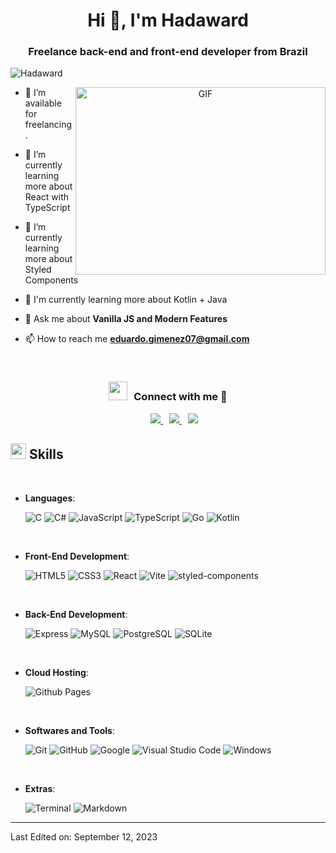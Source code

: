 <h1 align="center">Hi 👋, I'm Hadaward</h1>
<h3 align="center">Freelance back-end and front-end developer from Brazil</h3>

<p align="left"> <img src="https://komarev.com/ghpvc/?username=Hadaward&label=Profile%20views&color=0e75b6&style=flat" alt="Hadaward" /> </p>

<a target="_blank" align="center">
  <img align="right" top="500" height="300" width="400" alt="GIF" src="https://media.giphy.com/media/SWoSkN6DxTszqIKEqv/giphy.gif">
</a>


- 🤝 I’m available for freelancing.

- 🌱 I’m currently learning more about React with TypeScript
  
- 🌱 I’m currently learning more about Styled Components

- 🌱 I'm currently learning more about Kotlin + Java

- 💬 Ask me about **Vanilla JS and Modern Features**

- 📫 How to reach me **eduardo.gimenez07@gmail.com**

<br/>
<h3 align="center" > <img src="https://media.giphy.com/media/iY8CRBdQXODJSCERIr/giphy.gif" width="30" height="30" style="margin-right: 10px;">Connect with me 🤝 </h3>

<p align="center">

 <div align="center"  class="icons-social" style="margin-left: 10px;">
        <a style="margin-left: 10px;" target="_blank" href="https://github.com/Hadaward">
		<img src="https://img.icons8.com/doodle/40/000000/github--v1.png">
	</a>
	<a style="margin-left: 10px;" target="_blank" href="https://discord.com/users/265937132886032407">
		<img src="https://img.icons8.com/doodle/40/000000/discord--v2.png">
	</a>
        <a style="margin-left: 10px;" target="_blank" href="https://instagram.com/eduardo.gimenez07">
			<img src="https://img.icons8.com/doodle/40/000000/instagram-new--v2.png">
	</a>
      </div>

</p>

## <img src="https://media2.giphy.com/media/QssGEmpkyEOhBCb7e1/giphy.gif?cid=ecf05e47a0n3gi1bfqntqmob8g9aid1oyj2wr3ds3mg700bl&rid=giphy.gif" width ="25"><b> Skills</b>
<br>

<p align="center">

- **Languages**:
    
    ![C](https://img.shields.io/badge/C%20-%232370ED.svg?style=for-the-badge&logo=c&logoColor=white)
    ![C#](https://img.shields.io/badge/C%20Sharp-%2300599C.svg?style=for-the-badge&logo=csharp%2B%2B&logoColor=white)
    ![JavaScript](https://img.shields.io/badge/JavaScript%20-%23F7DF1E.svg?style=for-the-badge&logo=javascript&logoColor=black)
    ![TypeScript](https://img.shields.io/badge/TypeScript-3178C6?logo=typescript&logoColor=fff&style=for-the-badge)
    ![Go](https://img.shields.io/badge/Go-00ADD8?logo=go&logoColor=fff&style=for-the-badge)
    ![Kotlin](https://img.shields.io/badge/Kotlin-7F52FF?logo=kotlin&logoColor=fff&style=for-the-badge)

<br>   
    
- **Front-End Development**:

   ![HTML5](https://img.shields.io/badge/HTML5%20-%23E34F26.svg?style=for-the-badge&logo=html5&logoColor=white)
   ![CSS3](https://img.shields.io/badge/CSS%20-%231572B6.svg?style=for-the-badge&logo=css3&logoColor=white)
   ![React](https://img.shields.io/badge/React-61DAFB?logo=react&logoColor=000&style=for-the-badge)
   ![Vite](https://img.shields.io/badge/Vite-646CFF?logo=vite&logoColor=fff&style=for-the-badge)
   ![styled-components](https://img.shields.io/badge/styled--components-DB7093?logo=styledcomponents&logoColor=fff&style=for-the-badge)
  
<br>   
    
- **Back-End Development**:

   ![Express](https://img.shields.io/badge/Express-000?logo=express&logoColor=fff&style=for-the-badge)
   ![MySQL](https://img.shields.io/badge/MySQL-4479A1?logo=mysql&logoColor=fff&style=for-the-badge)
   ![PostgreSQL](https://img.shields.io/badge/PostgreSQL-4169E1?logo=postgresql&logoColor=fff&style=for-the-badge)
   ![SQLite](https://img.shields.io/badge/SQLite-003B57?logo=sqlite&logoColor=fff&style=for-the-badge)
  
<br>

- **Cloud Hosting**:

    ![Github Pages](https://img.shields.io/badge/GitHub%20Pages-%23327FC7.svg?style=for-the-badge&logo=github&logoColor=white)
    
<br>

- **Softwares and Tools**:

    ![Git](https://img.shields.io/badge/git-%23F05033.svg?style=for-the-badge&logo=git&logoColor=white)
    ![GitHub](https://img.shields.io/badge/github-%23121011.svg?style=for-the-badge&logo=github&logoColor=white)
    ![Google](https://img.shields.io/badge/google-%234285F4.svg?style=for-the-badge&logo=google&logoColor=white)
    ![Visual Studio Code](https://img.shields.io/badge/Visual%20Studio%20Code-0078d7.svg?style=for-the-badge&logo=visual-studio-code&logoColor=white)
    ![Windows](https://img.shields.io/badge/Windows-FCC624?style=for-the-badge&logo=windows&logoColor=black) 

<br>

- **Extras**:

    ![Terminal](https://img.shields.io/badge/Terminal-%23054020?style=for-the-badge&logo=gnu-bash&logoColor=white)
    ![Markdown](https://img.shields.io/badge/markdown-%23000000.svg?style=for-the-badge&logo=markdown&logoColor=white)   


</p>

---
Last Edited on: September 12, 2023
